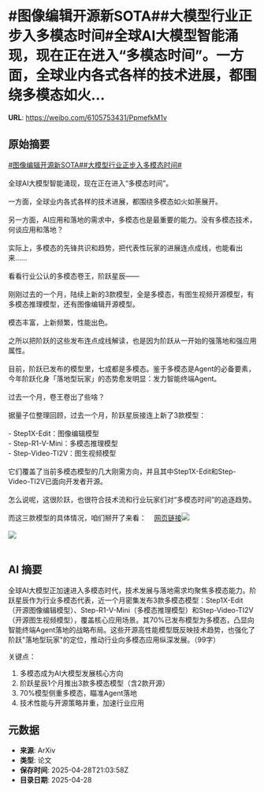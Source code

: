 # #图像编辑开源新SOTA##大模型行业正步入多模态时间#全球AI大模型智能涌现，现在正在进入“多模态时间”。一方面，全球业内各式各样的技术进展，都围绕多模态如火...

**URL**: https://weibo.com/6105753431/PpmefkM1v

## 原始摘要

<a href="https://m.weibo.cn/search?containerid=231522type%3D1%26t%3D10%26q%3D%23%E5%9B%BE%E5%83%8F%E7%BC%96%E8%BE%91%E5%BC%80%E6%BA%90%E6%96%B0SOTA%23&amp;extparam=%23%E5%9B%BE%E5%83%8F%E7%BC%96%E8%BE%91%E5%BC%80%E6%BA%90%E6%96%B0SOTA%23" data-hide=""><span class="surl-text">#图像编辑开源新SOTA#</span></a><a href="https://m.weibo.cn/search?containerid=231522type%3D1%26t%3D10%26q%3D%23%E5%A4%A7%E6%A8%A1%E5%9E%8B%E8%A1%8C%E4%B8%9A%E6%AD%A3%E6%AD%A5%E5%85%A5%E5%A4%9A%E6%A8%A1%E6%80%81%E6%97%B6%E9%97%B4%23&amp;extparam=%23%E5%A4%A7%E6%A8%A1%E5%9E%8B%E8%A1%8C%E4%B8%9A%E6%AD%A3%E6%AD%A5%E5%85%A5%E5%A4%9A%E6%A8%A1%E6%80%81%E6%97%B6%E9%97%B4%23" data-hide=""><span class="surl-text">#大模型行业正步入多模态时间#</span></a><br><br>全球AI大模型智能涌现，现在正在进入“多模态时间”。<br><br>一方面，全球业内各式各样的技术进展，都围绕多模态如火如荼展开。<br><br>另一方面，AI应用和落地的需求中，多模态也是最重要的能力。没有多模态技术，何谈应用和落地？<br><br>实际上，多模态的先锋共识和趋势，把代表性玩家的进展连点成线，也能看出来……<br><br>看看行业公认的多模态卷王，阶跃星辰——<br><br>刚刚过去的一个月，陆续上新的3款模型，全是多模态，有图生视频开源模型，有多模态推理模型，还有图像编辑开源模型。<br><br>模态丰富，上新频繁，性能出色。<br><br>之所以把阶跃的这些发布连点成线解读，也是因为阶跃从一开始的强落地和强应用属性。<br><br>目前，阶跃已发布的模型里，七成都是多模态。鉴于多模态是Agent的必备要素，今年阶跃化身「落地型玩家」的态势愈发明显：发力智能终端Agent。<br><br>过去一个月，卷王卷出了些啥？<br><br>据量子位整理回顾，过去一个月，阶跃星辰接连上新了3款模型：<br><br>- Step1X-Edit：图像编辑模型<br>- Step-R1-V-Mini：多模态推理模型<br>- Step-Video-TI2V：图生视频模型<br><br>它们覆盖了当前多模态模型的几大刚需方向，并且其中Step1X-Edit和Step-Video-TI2V已面向开发者开源。<br><br>怎么说呢，这很阶跃，也很符合技术流和行业玩家们对“多模态时间”的追逐趋势。<br><br>而这三款模型的具体情况，咱们掰开了来看：<a href="https://weibo.cn/sinaurl?u=https%3A%2F%2Fmp.weixin.qq.com%2Fs%2FxBZrQoZtlroqZDt7xTyW3g" data-hide=""><span class="url-icon"><img style="width: 1rem;height: 1rem" src="https://h5.sinaimg.cn/upload/2015/09/25/3/timeline_card_small_web_default.png" referrerpolicy="no-referrer"></span><span class="surl-text">网页链接</span></a><img style="" src="https://tvax3.sinaimg.cn/large/006Fd7o3gy1i0wl11rxnwj30u00gw425.jpg" referrerpolicy="no-referrer"><br><br><img style="" src="https://tvax1.sinaimg.cn/large/006Fd7o3gy1i0wl24pck7j30to0enq75.jpg" referrerpolicy="no-referrer"><br><br>

## AI 摘要

全球AI大模型正加速进入多模态时代，技术发展与落地需求均聚焦多模态能力。阶跃星辰作为行业多模态代表，近一个月密集发布3款多模态模型：Step1X-Edit（开源图像编辑模型）、Step-R1-V-Mini（多模态推理模型）和Step-Video-TI2V（开源图生视频模型），覆盖核心应用场景。其70%已发布模型为多模态，凸显向智能终端Agent落地的战略布局。这些开源高性能模型既反映技术趋势，也强化了阶跃"落地型玩家"的定位，推动行业向多模态应用纵深发展。（99字）  

关键点：  
1. 多模态成为AI大模型发展核心方向  
2. 阶跃星辰1个月推出3款多模态模型（含2款开源）  
3. 70%模型侧重多模态，瞄准Agent落地  
4. 技术性能与开源策略并重，加速行业应用

## 元数据

- **来源**: ArXiv
- **类型**: 论文
- **保存时间**: 2025-04-28T21:03:58Z
- **目录日期**: 2025-04-28
